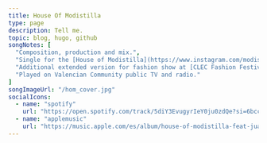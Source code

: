 ```yaml
---
title: House Of Modistilla
type: page
description: Tell me.
topic: blog, hugo, github
songNotes: [
  "Composition, production and mix.",
  "Single for the [House of Modistilla](https://www.instagram.com/modistilla_official/) clothing collection.",
  "Additional extended version for fashion show at [CLEC Fashion Festival 2022](https://clec.fashion/).",
  "Played on Valencian Community public TV and radio."
]
songImageUrl: "/hom_cover.jpg"
socialIcons:
  - name: "spotify"
    url: "https://open.spotify.com/track/5diY3EvugyrIeY0ju0zdQe?si=6bccab349ff5497d"
  - name: "applemusic"
    url: "https://music.apple.com/es/album/house-of-modistilla-feat-juanddddiego/1650595628?i=1650596177"
---
```

